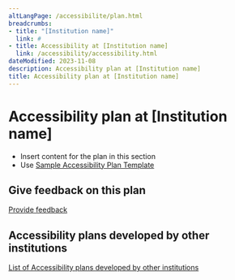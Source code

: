 ```yaml
---
altLangPage: /accessibilite/plan.html
breadcrumbs:
- title: "[Institution name]"
  link: #
- title: Accessibility at [Institution name]
  link: /accessibility/accessibility.html  
dateModified: 2023-11-08
description: Accessibility plan at [Institution name]
title: Accessibility plan at [Institution name]
---
```

<h1 property="name" id="wb-cont" dir="ltr">Accessibility plan at [Institution name]</h1>
<ul>
  <li>Insert content for the plan in this section</li>
  <li>Use <a href="https://www.canada.ca/en/employment-social-development/programs/accessible-canada-regulations-guidance/accessibility-plans/template.html">Sample Accessibility Plan Template</a></li>
</ul>
<h2>Give feedback on this plan</h2>
<p><a href="feedback-form">Provide feedback</a></p>
<h2>Accessibility plans developed by other institutions</h2>
<p><a href="https://open.canada.ca/en">List of Accessibility plans developed by other institutions</a></p>
